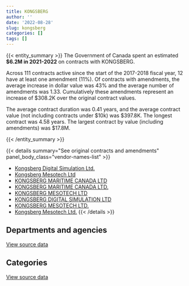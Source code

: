 ```yaml
---
title: KONGSBERG
author: ''
date: '2022-08-28'
slug: kongsberg
categories: []
tags: []
---
```


<script src="/rmarkdown-libs/htmlwidgets/htmlwidgets.js"></script>
<link href="/rmarkdown-libs/datatables-css/datatables-crosstalk.css" rel="stylesheet" />
<script src="/rmarkdown-libs/datatables-binding/datatables.js"></script>
<script src="/rmarkdown-libs/jquery/jquery-3.6.0.min.js"></script>
<link href="/rmarkdown-libs/dt-core-bootstrap/css/dataTables.bootstrap.min.css" rel="stylesheet" />
<link href="/rmarkdown-libs/dt-core-bootstrap/css/dataTables.bootstrap.extra.css" rel="stylesheet" />
<script src="/rmarkdown-libs/dt-core-bootstrap/js/jquery.dataTables.min.js"></script>
<script src="/rmarkdown-libs/dt-core-bootstrap/js/dataTables.bootstrap.min.js"></script>
<link href="/rmarkdown-libs/crosstalk/css/crosstalk.min.css" rel="stylesheet" />
<script src="/rmarkdown-libs/crosstalk/js/crosstalk.min.js"></script>
<script src="/rmarkdown-libs/htmlwidgets/htmlwidgets.js"></script>
<link href="/rmarkdown-libs/datatables-css/datatables-crosstalk.css" rel="stylesheet" />
<script src="/rmarkdown-libs/datatables-binding/datatables.js"></script>
<script src="/rmarkdown-libs/jquery/jquery-3.6.0.min.js"></script>
<link href="/rmarkdown-libs/dt-core-bootstrap/css/dataTables.bootstrap.min.css" rel="stylesheet" />
<link href="/rmarkdown-libs/dt-core-bootstrap/css/dataTables.bootstrap.extra.css" rel="stylesheet" />
<script src="/rmarkdown-libs/dt-core-bootstrap/js/jquery.dataTables.min.js"></script>
<script src="/rmarkdown-libs/dt-core-bootstrap/js/dataTables.bootstrap.min.js"></script>
<link href="/rmarkdown-libs/crosstalk/css/crosstalk.min.css" rel="stylesheet" />
<script src="/rmarkdown-libs/crosstalk/js/crosstalk.min.js"></script>

{{< entity_summary >}}
The Government of Canada spent an estimated **\$6.2M in 2021-2022** on contracts with KONGSBERG.

Across 111 contracts active since the start of the 2017-2018 fiscal year, 12 have at least one amendment (11%). Of contracts with amendments, the average increase in dollar value was 43% and the average number of amendments was 1.33. Cumulatively these amendments represent an increase of \$308.2K over the original contract values.

The average contract duration was 0.41 years, and the average contract value (not including contracts under \$10k) was \$397.8K. The longest contract was 4.58 years. The largest contract by value (including amendments) was \$17.8M.

{{< /entity_summary >}}

{{< details summary="See original contracts and amendments" panel_body_class="vendor-names-list" >}}
- [Kongsberg Digital Simulation Ltd.](https://search.open.canada.ca/en/ct/?sort=contract_value_f%20desc&page=1&search_text=%22Kongsberg%20Digital%20Simulation%20Ltd.%22)
- [Kongsberg Mesotech Ltd](https://search.open.canada.ca/en/ct/?sort=contract_value_f%20desc&page=1&search_text=%22Kongsberg%20Mesotech%20Ltd%22)
- [KONGSBERG MARITIME CANADA LTD](https://search.open.canada.ca/en/ct/?sort=contract_value_f%20desc&page=1&search_text=%22KONGSBERG%20MARITIME%20CANADA%20LTD%22)
- [KONGSBERG MARITIME CANADA LTD.](https://search.open.canada.ca/en/ct/?sort=contract_value_f%20desc&page=1&search_text=%22KONGSBERG%20MARITIME%20CANADA%20LTD.%22)
- [KONGSBERG MESOTECH LTD](https://search.open.canada.ca/en/ct/?sort=contract_value_f%20desc&page=1&search_text=%22KONGSBERG%20MESOTECH%20LTD%22)
- [KONGSBERG DIGITAL SIMULATION LTD](https://search.open.canada.ca/en/ct/?sort=contract_value_f%20desc&page=1&search_text=%22KONGSBERG%20DIGITAL%20SIMULATION%20LTD%22)
- [KONGSBERG MESOTECH LTD.](https://search.open.canada.ca/en/ct/?sort=contract_value_f%20desc&page=1&search_text=%22KONGSBERG%20MESOTECH%20LTD.%22)
- [Kongsberg Mesotech Ltd.](https://search.open.canada.ca/en/ct/?sort=contract_value_f%20desc&page=1&search_text=%22Kongsberg%20Mesotech%20Ltd.%22)
{{< /details >}}

## Departments and agencies

<div id="htmlwidget-1" style="width:100%;height:auto;" class="datatables html-widget"></div>
<script type="application/json" data-for="htmlwidget-1">{"x":{"style":"bootstrap","filter":"none","vertical":false,"data":[["<a href=\"/departments/dfo-mpo/\">Fisheries and Oceans Canada<\/a>","<a href=\"/departments/dnd-mdn/\">National Defence<\/a>","<a href=\"/departments/pc/\">Parks Canada<\/a>","<a href=\"/departments/rcmp-grc/\">Royal Canadian Mounted Police<\/a>","<a href=\"/departments/tc/\">Transport Canada<\/a>"],[1464873.21,5700815.3,null,null,24207.99],[1484131.52,5526672.73,null,null,null],[6086327.07,3878108.64,null,null,null],[4391205.2,1653816.49,164560.77,24999.45,null]],"container":"<table class=\"table table-striped table-hover row-border order-column display\">\n  <thead>\n    <tr>\n      <th>Department<\/th>\n      <th>2018-2019<\/th>\n      <th>2019-2020<\/th>\n      <th>2020-2021<\/th>\n      <th>2021-2022<\/th>\n    <\/tr>\n  <\/thead>\n<\/table>","options":{"order":[[4,"desc"]],"pageLength":10,"autoWidth":true,"columnDefs":[{"targets":1,"render":"function(data, type, row, meta) {\n    return type !== 'display' ? data : DTWidget.formatCurrency(data, \"$\", 2, 3, \",\", \".\", true, null);\n  }"},{"targets":2,"render":"function(data, type, row, meta) {\n    return type !== 'display' ? data : DTWidget.formatCurrency(data, \"$\", 2, 3, \",\", \".\", true, null);\n  }"},{"targets":3,"render":"function(data, type, row, meta) {\n    return type !== 'display' ? data : DTWidget.formatCurrency(data, \"$\", 2, 3, \",\", \".\", true, null);\n  }"},{"targets":4,"render":"function(data, type, row, meta) {\n    return type !== 'display' ? data : DTWidget.formatCurrency(data, \"$\", 2, 3, \",\", \".\", true, null);\n  }"},{"width":"16%","targets":[1,2,3,4]},{"className":"dt-right","targets":[1,2,3,4]}],"orderClasses":false}},"evals":["options.columnDefs.0.render","options.columnDefs.1.render","options.columnDefs.2.render","options.columnDefs.3.render"],"jsHooks":[]}</script>
<p class="text-right">
<a href="https://github.com/GoC-Spending/contracts-data/tree/main/data/out/vendors/kongsberg/summary_by_fiscal_year_by_department.csv" class="source-data-link btn btn-link">View source data</a>
</p>

## Categories

<div id="htmlwidget-2" style="width:100%;height:auto;" class="datatables html-widget"></div>
<script type="application/json" data-for="htmlwidget-2">{"x":{"style":"bootstrap","filter":"none","vertical":false,"data":[["<a href=\"/categories/information_technology/\">Information technology<\/a>","<a href=\"/categories/transportation_and_logistics/\">Transportation and logistics<\/a>","<a href=\"/categories/industrial_products_and_services/\">Industrial products and services<\/a>","<a href=\"/categories/human_capital/\">Human capital<\/a>"],[1237898.08,40588.42,5870613.72,40796.28],[71207.34,829243.98,5760590.24,349762.69],[193655.89,3051248.13,6719531.68,null],[456513.47,3004321.79,2773746.65,null]],"container":"<table class=\"table table-striped table-hover row-border order-column display\">\n  <thead>\n    <tr>\n      <th>Category<\/th>\n      <th>2018-2019<\/th>\n      <th>2019-2020<\/th>\n      <th>2020-2021<\/th>\n      <th>2021-2022<\/th>\n    <\/tr>\n  <\/thead>\n<\/table>","options":{"order":[[4,"desc"]],"dom":"t","pageLength":30,"autoWidth":true,"columnDefs":[{"targets":1,"render":"function(data, type, row, meta) {\n    return type !== 'display' ? data : DTWidget.formatCurrency(data, \"$\", 2, 3, \",\", \".\", true, null);\n  }"},{"targets":2,"render":"function(data, type, row, meta) {\n    return type !== 'display' ? data : DTWidget.formatCurrency(data, \"$\", 2, 3, \",\", \".\", true, null);\n  }"},{"targets":3,"render":"function(data, type, row, meta) {\n    return type !== 'display' ? data : DTWidget.formatCurrency(data, \"$\", 2, 3, \",\", \".\", true, null);\n  }"},{"targets":4,"render":"function(data, type, row, meta) {\n    return type !== 'display' ? data : DTWidget.formatCurrency(data, \"$\", 2, 3, \",\", \".\", true, null);\n  }"},{"width":"16%","targets":[1,2,3,4]},{"className":"dt-right","targets":[1,2,3,4]}],"orderClasses":false,"lengthMenu":[10,25,30,50,100]}},"evals":["options.columnDefs.0.render","options.columnDefs.1.render","options.columnDefs.2.render","options.columnDefs.3.render"],"jsHooks":[]}</script>
<p class="text-right">
<a href="https://github.com/GoC-Spending/contracts-data/tree/main/data/out/vendors/kongsberg/summary_by_fiscal_year_by_category.csv" class="source-data-link btn btn-link">View source data</a>
</p>
